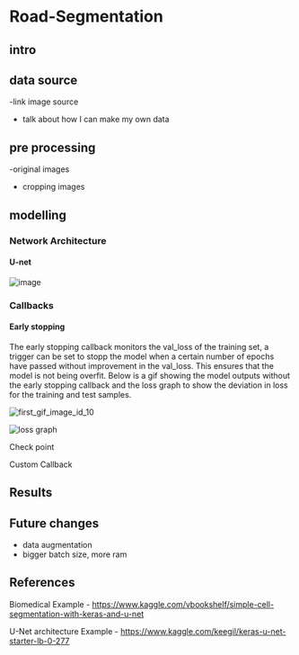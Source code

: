 # Road-Segmentation



## intro 


## data source 
-link image source
- talk about how I can make my own data

## pre processing

-original images
- cropping images


## modelling

### Network Architecture

#### U-net
![image](https://user-images.githubusercontent.com/41071502/126908484-b9609c33-9f56-4f72-ab10-97cb0a311151.png)


### Callbacks
#### Early stopping

The early stopping callback monitors the val_loss of the training set, a trigger can be set to stopp the model when a certain number of epochs have passed without improvement in the val_loss. This ensures that the model is not being overfit. Below is a gif showing the model outputs without the early stopping callback and the loss graph to show the deviation in loss for the training and test samples.

![first_gif_image_id_10](https://user-images.githubusercontent.com/41071502/126907247-6dd71604-4d22-4de3-8bbf-78b8ecb79959.gif)

![loss graph](https://user-images.githubusercontent.com/41071502/126908359-d1cd6bc6-5b16-4d69-87d4-575e46373026.png)


Check point

Custom Callback 




## Results



## Future changes
- data augmentation
- bigger batch size, more ram

## References

Biomedical Example - 
https://www.kaggle.com/vbookshelf/simple-cell-segmentation-with-keras-and-u-net

U-Net architecture Example -
https://www.kaggle.com/keegil/keras-u-net-starter-lb-0-277
